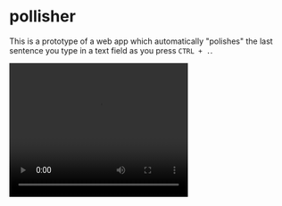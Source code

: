 # pollisher

This is a prototype of a web app which automatically "polishes" the last sentence you type in a text field as you press `CTRL + .`.

<video width="320" height="240" controls>
  <source src="https://raw.githubusercontent.com/marnix/pollish/master/assets/example.mp4" type="video/mp4">
</video>